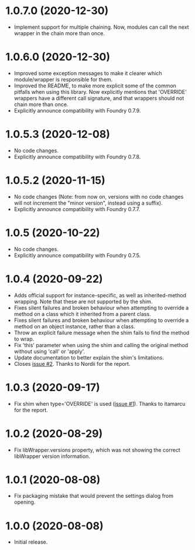 # 1.0.7.0 (2020-12-30)

* Implement support for multiple chaining. Now, modules can call the next wrapper in the chain more than once.

# 1.0.6.0 (2020-12-30)

* Improved some exception messages to make it clearer which module/wrapper is responsible for them.
* Improved the README, to make more explicit some of the common pitfalls when using this library.
  Now explicitly mentions that 'OVERRIDE' wrappers have a different call signature, and that wrappers should not chain more than once.
* Explicitly announce compatibility with Foundry 0.7.9.

# 1.0.5.3 (2020-12-08)

* No code changes.
* Explicitly announce compatibility with Foundry 0.7.8.

# 1.0.5.2 (2020-11-15)

* No code changes (Note: from now on, versions with no code changes will not increment the "minor version", instead using a suffix).
* Explicitly announce compatibility with Foundry 0.7.7.

# 1.0.5 (2020-10-22)

* No code changes.
* Explicitly announce compatibility with Foundry 0.7.5.

# 1.0.4 (2020-09-22)

* Adds official support for instance-specific, as well as inherited-method wrapping. Note that these are not supported by the shim.
* Fixes silent failures and broken behaviour when attempting to override a method on a class which it inherited from a parent class.
* Fixes silent failures and broken behaviour when attempting to override a method on an object instance, rather than a class.
* Throw an explicit failure message when the shim fails to find the method to wrap.
* Fix 'this' parameter when using the shim and calling the original method without using 'call' or 'apply'.
* Update documentation to better explain the shim's limitations.
* Closes [issue #2](https://github.com/ruipin/fvtt-lib-wrapper/issues/2). Thanks to Nordii for the report.

# 1.0.3 (2020-09-17)

* Fix shim when type='OVERRIDE' is used ([issue #1](https://github.com/ruipin/fvtt-lib-wrapper/issues/1)). Thanks to itamarcu for the report.

# 1.0.2 (2020-08-29)

* Fix libWrapper.versions property, which was not showing the correct libWrapper version information.

# 1.0.1 (2020-08-08)

* Fix packaging mistake that would prevent the settings dialog from opening.

# 1.0.0 (2020-08-08)

* Initial release.